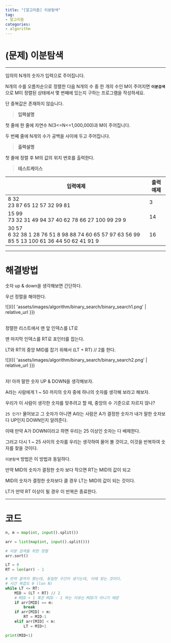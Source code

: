 ```yaml
---
title: "[알고리즘] 이분탐색"
tag:
- 알고리즘
categories:
- algorithm
---
```


# (문제) 이분탐색
---

임의의 N개의 숫자가 입력으로 주어집니다.

N개의 수를 오름차순으로 정렬한 다음 N개의 수 중 한 개의 수인 M이 주어지면 **`이분검색`** 으로 M이 정렬된 상태에서 몇 번째에 있는지 구하는 프로그램을 작성하세요.

단 중복값은 존재하지 않습니다.

> **입력설명**

첫 줄에 한 줄에 자연수 N(3<=N<=1,000,000)과 M이 주어집니다.

두 번째 줄에 N개의 수가 공백을 사이에 두고 주어집니다.

> **출력설명**

첫 줄에 정렬 후 M의 값의 위치 번호를 출력한다.


> **테스트케이스**
 

| 입력예제 | 출력예제 |
| -------- | -------- | 
| 8 32<br>23 87 65 12 57 32 99 81 | 3 | 
| 15 99<br>73 32 31 49 94 37 40 62 78 66 27 100 99 29 9  | 14 | 
| 30 57<br>6 32 38 1 28 76 51 8 98 88 74 60 65 57 97 63 56 99 85 5 13 100 61 36 44 50 62 41 91 9  | 16 | 

---
# 해결방법

숫자 up & down을 생각해보면 간단하다.

우선 정렬을 해야한다.

![]({{ 'assets/images/algorithm/binary_search/binary_search1.png' | relative_url }})<br><br>

정렬한 리스트에서 맨 앞 인덱스를 LT로

맨 마지막 인덱스를 RT로 포인터를 잡는다.

LT와 RT의 중앙 MID를 잡기 위해서 (LT + RT) // 2를 한다.

![]({{ 'assets/images/algorithm/binary_search/binary_search2.png' | relative_url }})<br><br>

자! 아까 말한 숫자 UP & DOWN을 생각해보자.

A라는 사람에게 1 ~ 50 까지의 숫자 중에 하나의 숫자를 생각해 보라고 해보자.

우리가 이 사람이 생각한 숫자를 맞추려고 할 때, 중앙의 수 기준으로 자르지 않나?

`25 인가?` 물어보고 그 숫자가 아니면 A라는 사람은 A가 결정한 숫자가 내가 말한 숫자보다 UP인지 DOWN인지 알려준다.

이때 만약 A가 DOWN이라고 하면 우리는 25 이상인 숫자는 다 배제한다.

그러고 다시 1 ~ 25 사이의 숫자를 우리는 생각하여 물어 볼 것이고, 이것을 반복하여 숫자를 찾을 것이다.

`이분탐색` 방법은 이 방법과 동일하다.

만약 MID의 숫자가 결정한 숫자 보다 작으면 RT는 MID의 값이 되고

MID의 숫자가 결정한 숫자보다 클 경우 LT는 MID의 값이 되는 것이다.

LT가 만약 RT 이상이 될 경우 이 반복은 종료한다.


---
# 코드
```python
n, m = map(int, input().split())

arr = list(map(int, input().split()))

# 이분 검색을 위한 정렬
arr.sort()

LT = 0
RT = len(arr) - 1

# 만약 끝까지 했는데, 동일한 구간이 생기는데, 이때 맞는 것이다.
# 시간 복잡도 0 (lon N)
while LT <= RT:
    MID = (LT + RT) // 2
    # MID + 1 혹은 MID - 1 하는 이유는 MID가 아니기 때문
    if arr[MID] == m:
        break
    if arr[MID] > m:
        RT = MID-1
    elif arr[MID] < m:
        LT = MID+1

print(MID+1)

```
